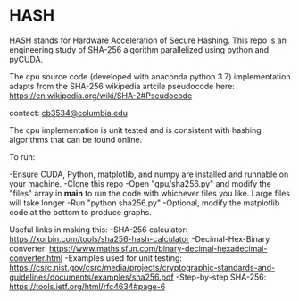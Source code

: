 # HASH

HASH stands for Hardware Acceleration of Secure Hashing. This repo is an engineering study of SHA-256 algorithm parallelized using python and pyCUDA. 

The cpu source code (developed with anaconda python 3.7) implementation adapts from the SHA-256 wikipedia artcile pseudocode here: https://en.wikipedia.org/wiki/SHA-2#Pseudocode

contact: cb3534@columbia.edu

The cpu implementation is unit tested and is consistent with hashing algorithms that can be found online.

To run: 

-Ensure CUDA, Python, matplotlib, and numpy are installed and runnable on your machine.
-Clone this repo
-Open "gpu/sha256.py" and modify the "files" array in __main__ to run the code with whichever files you like. Large files will take longer
-Run "python sha256.py"
-Optional, modify the matplotlib code at the bottom to produce graphs.


Useful links in making this:
 -SHA-256 calculator: https://xorbin.com/tools/sha256-hash-calculator
 -Decimal-Hex-Binary converter: https://www.mathsisfun.com/binary-decimal-hexadecimal-converter.html
 -Examples used for unit testing: https://csrc.nist.gov/csrc/media/projects/cryptographic-standards-and-guidelines/documents/examples/sha256.pdf
 -Step-by-step SHA-256: https://tools.ietf.org/html/rfc4634#page-6
 
 
